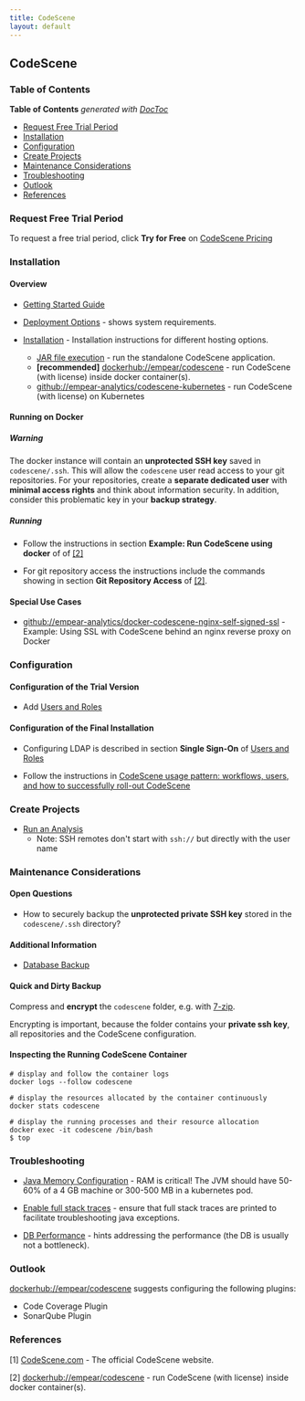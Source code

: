 ```yaml
---
title: CodeScene
layout: default
---
```


## CodeScene

### Table of Contents

<!-- START doctoc generated TOC please keep comment here to allow auto update -->
<!-- DON'T EDIT THIS SECTION, INSTEAD RE-RUN doctoc TO UPDATE -->
**Table of Contents**  *generated with [DocToc](https://github.com/thlorenz/doctoc)*

- [Request Free Trial Period](#request-free-trial-period)
- [Installation](#installation)
- [Configuration](#configuration)
- [Create Projects](#create-projects)
- [Maintenance Considerations](#maintenance-considerations)
- [Troubleshooting](#troubleshooting)
- [Outlook](#outlook)
- [References](#references)

<!-- END doctoc generated TOC please keep comment here to allow auto update -->

### Request Free Trial Period

To request a free trial period, click **Try for Free** on [CodeScene Pricing](https://codescene.com/pricing)

### Installation

#### Overview

- [Getting Started Guide](https://docs.enterprise.codescene.io/versions/4.5.0/getting-started/index.html)

- [Deployment Options](https://docs.enterprise.codescene.io/versions/4.5.0/getting-started/deployment-options.html) - shows system requirements.

- [Installation](https://docs.enterprise.codescene.io/versions/4.5.0/getting-started/installation.html#) - Installation instructions for different hosting options.
  - [JAR file execution](https://docs.enterprise.codescene.io/versions/4.5.0/getting-started/installation.html#run-the-standalone-codescene-application) - run the standalone CodeScene application.
  - **[recommended]** [dockerhub://empear/codescene](https://hub.docker.com/r/empear/codescene) - run CodeScene (with license) inside docker container(s).
  - [github://empear-analytics/codescene-kubernetes](https://github.com/empear-analytics/codescene-kubernetes) - run CodeScene (with license) on Kubernetes

#### Running on Docker

##### Warning

 The docker instance will contain an **unprotected SSH key** saved in `codescene/.ssh`. This will allow the `codescene` user read access to your git repositories. For your repositories, create a **separate dedicated user** with **minimal access rights** and think about information security. In addition, consider this problematic key in your **backup strategy**.

##### Running

- Follow the instructions in section **Example: Run CodeScene using docker** of of [[2]](ref-2)

- For git repository access the instructions include the commands showing in section **Git Repository Access** of [[2]](ref-2).

#### Special Use Cases

- [github://empear-analytics/docker-codescene-nginx-self-signed-ssl](https://github.com/empear-analytics/docker-codescene-nginx-self-signed-ssl#prepare-the-host-and-reverse-proxy-configuration-for-letsencrypt-ssl-certificate) - Example: Using SSL with CodeScene behind an nginx reverse proxy on Docker

### Configuration

#### Configuration of the Trial Version

- Add [Users and Roles](https://docs.enterprise.codescene.io/versions/4.5.0/configuration/users-and-roles.html)

#### Configuration of the Final Installation

- Configuring LDAP is described in section **Single Sign-On** of [Users and Roles](https://docs.enterprise.codescene.io/versions/4.5.0/configuration/users-and-roles.html#single-sign-on)

- Follow the instructions in [CodeScene usage pattern: workflows, users, and how to successfully roll-out CodeScene](https://docs.enterprise.codescene.io/versions/4.5.0/getting-started/codescene-usage-patterns.html)

### Create Projects

- [Run an Analysis](https://docs.enterprise.codescene.io/versions/4.5.0/getting-started/run-an-analysis.html)
  - Note: SSH remotes don't start with `ssh://` but directly with the user name

### Maintenance Considerations

#### Open Questions

- How to securely backup the **unprotected private SSH key** stored in the `codescene/.ssh` directory?

#### Additional Information

- [Database Backup](https://docs.enterprise.codescene.io/versions/4.5.0/getting-started/installation.html#db-backup)

#### Quick and Dirty Backup

Compress and **encrypt** the `codescene` folder, e.g. with [7-zip](https://7-zip.org).

Encrypting is important, because the folder contains your **private ssh key**, all repositories and the CodeScene configuration.

#### Inspecting the Running CodeScene Container

```shell
# display and follow the container logs
docker logs --follow codescene

# display the resources allocated by the container continuously
docker stats codescene

# display the running processes and their resource allocation
docker exec -it codescene /bin/bash
$ top
```

### Troubleshooting

- [Java Memory Configuration](https://docs.enterprise.codescene.io/versions/4.5.0/getting-started/installation.html#configure-the-available-memory) - RAM is critical! The JVM should have 50-60% of a 4 GB machine or 300-500 MB in a kubernetes pod.

- [Enable full stack traces](https://docs.enterprise.codescene.io/versions/4.5.0/getting-started/installation.html#avoid-missing-stack-traces) - ensure that full stack traces are printed to facilitate troubleshooting java exceptions.

- [DB Performance](https://docs.enterprise.codescene.io/versions/4.5.0/getting-started/installation.html#external-db-performance) - hints addressing the performance (the DB is usually not a bottleneck).

### Outlook

[dockerhub://empear/codescene](https://hub.docker.com/r/empear/codescene) suggests configuring the following plugins:

- Code Coverage Plugin
- SonarQube Plugin

### References

<a name="ref-1">[1]</a> [CodeScene.com](https://codescene.com) - The official CodeScene website.

<a name="ref-2">[2]</a> [dockerhub://empear/codescene](https://hub.docker.com/r/empear/codescene) - run CodeScene (with license) inside docker container(s).
